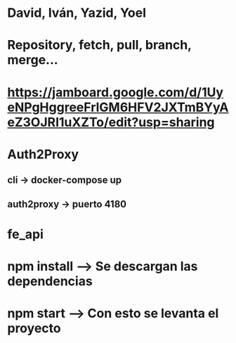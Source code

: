 # David, Iván, Yazid, Yoel 
# Repository, fetch, pull, branch, merge...

# https://jamboard.google.com/d/1UyeNPgHggreeFrlGM6HFV2JXTmBYyAeZ3OJRI1uXZTo/edit?usp=sharing

# Auth2Proxy
## cli -> docker-compose up
## auth2proxy -> puerto 4180



# fe_api 
# npm install --> Se descargan las dependencias
# npm start --> Con esto se levanta el proyecto